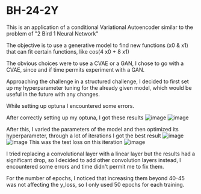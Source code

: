 # BH-24-2Y
This is an application of a conditional Variational Autoencoder similar to the problem of "2 Bird 1 Neural Network"

The objective is to use a generative model to find new functions (x0 & x1) that can fit certain functions, like cos(4 x0 + 8 x1)

The obvious choices were to use a CVAE or a GAN, I chose to go with a CVAE, since and if time permits experiment with a GAN.

Approaching the challenge in a structured challenge, I decided to first set up my hyperparameter tuning for the already given model, which would be useful in the future with any changes. 

While setting up optuna I encountered some errors.

After correctly setting up my optuna, I got these results
![image](https://github.com/Mehul0x/BH-24-2Y/assets/146676085/e662f363-74fc-4ab6-a7c7-ee4986fe03df)
![image](https://github.com/Mehul0x/BH-24-2Y/assets/146676085/f7aa67d8-dadd-4a31-bb28-329912db442f)

After this, I varied the parameters of the model and then optimized its hyperparameter, through a lot of iterations I got the best result
![image](https://github.com/Mehul0x/BH-24-2Y/assets/146676085/a0bcf9e6-a19e-4e4a-8a29-29c4f3db0d9c)
![image](https://github.com/Mehul0x/BH-24-2Y/assets/146676085/2ee27a0f-6cf3-460a-9e81-814455393f7a)
This was the test loss on this iteration
![image](https://github.com/Mehul0x/BH-24-2Y/assets/146676085/e31aec06-5755-4b02-8497-93b2924ed703)

I tried replacing a convolutional layer with a linear layer but the results had a significant drop, so I decided to add other convolution layers instead, I encountered some errors and time didn't permit me to fix them.

For the number of epochs, I noticed that increasing them beyond 40-45 was not affecting the y_loss, so I only used 50 epochs for each training.
